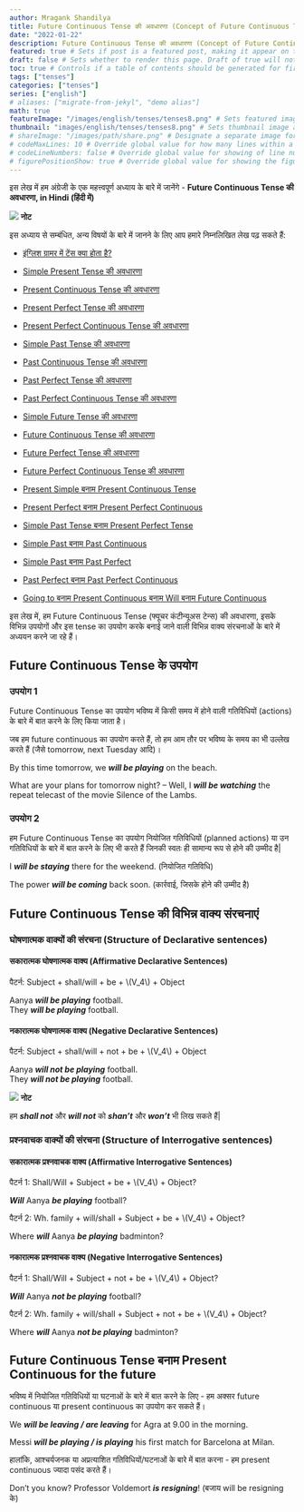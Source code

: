 ```yaml
---
author: Mragank Shandilya
title: Future Continuous Tense की अवधारणा (Concept of Future Continuous Tense)
date: "2022-01-22"
description: Future Continuous Tense की अवधारणा (Concept of Future Continuous Tense) # Description used for search engine.
featured: true # Sets if post is a featured post, making it appear on the sidebar. A featured post won't be listed on the sidebar if it's the current page
draft: false # Sets whether to render this page. Draft of true will not be rendered.
toc: true # Controls if a table of contents should be generated for first-level links automatically.
tags: ["tenses"]
categories: ["tenses"]
series: ["english"]
# aliases: ["migrate-from-jekyl", "demo alias"]
math: true
featureImage: "/images/english/tenses/tenses8.png" # Sets featured image on blog post.
thumbnail: "images/english/tenses/tenses8.png" # Sets thumbnail image appearing inside card on homepage. I will keep it the same as featureImage.
# shareImage: "/images/path/share.png" # Designate a separate image for social media sharing.
# codeMaxLines: 10 # Override global value for how many lines within a code block before auto-collapsing.
# codeLineNumbers: false # Override global value for showing of line numbers within code block.
# figurePositionShow: true # Override global value for showing the figure label.
---
```


इस लेख में हम अंग्रेजी के एक महत्त्वपूर्ण अध्याय के बारे में जानेंगे - <strong>Future Continuous Tense की अवधारणा, in Hindi (हिंदी में)</strong>

<div class="toc-mak">
  <img src="../../../images/pencil.png">
  <b>नोट</b><br>

इस अध्याय से सम्बंधित, अन्य विषयों के बारे में जानने के लिए आप हमारे निम्नलिखित लेख पढ़ सकते हैं: 

* <a href="../what-is-tense-in-english-grammar" title="Tenses" class="mak-link">इंग्लिश ग्रामर में टेंस क्या होता है?</a> 

* <a href="../what-is-simple-present-tense" title="Tenses" class="mak-link">Simple Present Tense की अवधारणा</a> 
* <a href="../what-is-present-continuous-tense" title="Tenses" class="mak-link">Present Continuous Tense की अवधारणा</a> 
* <a href="../what-is-present-perfect-tense" title="Tenses" class="mak-link">Present Perfect Tense की अवधारणा</a> 
* <a href="../what-is-present-perfect-continuous-tense" title="Tenses" class="mak-link">Present Perfect Continuous Tense की अवधारणा</a> 

* <a href="../what-is-simple-past-tense" title="Tenses" class="mak-link">Simple Past Tense की अवधारणा</a> 
* <a href="../what-is-past-continuous-tense" title="Tenses" class="mak-link">Past Continuous Tense की अवधारणा</a> 
* <a href="../what-is-past-perfect-tense" title="Tenses" class="mak-link">Past Perfect Tense की अवधारणा</a> 
* <a href="../what-is-past-perfect-continuous-tense" title="Tenses" class="mak-link">Past Perfect Continuous Tense की अवधारणा</a> 

* <a href="../what-is-simple-future-tense" title="Tenses" class="mak-link">Simple Future Tense की अवधारणा</a> 
* <a href="../what-is-future-continuous-tense" title="Tenses" class="mak-link">Future Continuous Tense की अवधारणा</a> 
* <a href="../what-is-future-perfect-tense" title="Tenses" class="mak-link">Future Perfect Tense की अवधारणा</a> 
* <a href="../what-is-future-perfect-continuous-tense" title="Tenses" class="mak-link">Future Perfect Continuous Tense की अवधारणा</a> 

* <a href="../present-simple-versus-present-continuous" title="Tenses" class="mak-link">Present Simple बनाम Present Continuous Tense</a> 
* <a href="../present-perfect-versus-present-perfect-continuous" title="Tenses" class="mak-link">Present Perfect बनाम Present Perfect Continuous</a> 
* <a href="../simple-past-versus-present-perfect" title="Tenses" class="mak-link">Simple Past Tense बनाम Present Perfect Tense</a> 
* <a href="../simple-past-versus-past-continuous" title="Tenses" class="mak-link">Simple Past बनाम Past Continuous</a> 
* <a href="../simple-past-versus-past-perfect" title="Tenses" class="mak-link">Simple Past बनाम Past Perfect</a> 
* <a href="../past-perfect-versus-past-perfect-continuous" title="Tenses" class="mak-link">Past Perfect बनाम Past Perfect Continuous</a> 
* <a href="../going-to-versus-other-tenses" title="Tenses" class="mak-link">Going to बनाम Present Continuous बनाम Will बनाम Future Continuous</a> 
</div>

इस लेख में, हम Future Continuous Tense (फ्यूचर कंटीन्यूअस टेन्स) की अवधारणा, इसके विभिन्न उपयोगों और इस tense का उपयोग करके बनाई जाने वाली विभिन्न वाक्य संरचनाओं के बारे में अध्ययन करने जा रहे हैं।


## Future Continuous Tense के उपयोग 

### उपयोग 1

Future Continuous Tense का उपयोग भविष्य में किसी समय में होने वाली गतिविधियों (actions) के बारे में बात करने के लिए किया जाता है।

जब हम future continuous का उपयोग करते हैं, तो हम आम तौर पर भविष्य के समय का भी उल्लेख करते हैं (जैसे tomorrow, next Tuesday आदि)।

By this time tomorrow, we ***will be playing*** on the beach.  

What are your plans for tomorrow night? – Well, I ***will be watching*** the repeat telecast of the movie Silence of the Lambs. 

### उपयोग 2

हम Future Continuous Tense का उपयोग नियोजित गतिविधियों (planned actions) या उन गतिविधियों के बारे में बात करने के लिए भी करते हैं जिनकी स्वतः ही सामान्य रूप से होने की उम्मीद है| 

I ***will be staying*** there for the weekend.  (नियोजित गतिविधि)

The power ***will be coming*** back soon. (कार्रवाई, जिसके होने की उम्मीद है)


## Future Continuous Tense की विभिन्न वाक्य संरचनाएं

### घोषणात्मक वाक्यों की संरचना (Structure of Declarative sentences)

#### सकारात्मक घोषणात्मक वाक्य (Affirmative Declarative Sentences)

<p> पैटर्न: Subject + shall/will + be + \(V_4\) + Object </p>

Aanya ***will be playing*** football. <br>
They ***will be playing*** football.

#### नकारात्मक घोषणात्मक वाक्य (Negative Declarative Sentences)

<p> पैटर्न: Subject + shall/will + not + be + \(V_4\) + Object </p>

Aanya ***will not be playing*** football. <br>
They ***will not be playing*** football.

<div class="toc-mak">
  <img src="../../../images/pencil.png">
  <b>नोट</b><br>

हम ***shall not*** और ***will not*** को ***shan’t*** और ***won’t*** भी लिख सकते हैं| 
</div>

### प्रश्नवाचक वाक्यों की संरचना (Structure of Interrogative sentences)

#### सकारात्मक प्रश्नवाचक वाक्य (Affirmative Interrogative Sentences)

<p> पैटर्न 1: Shall/Will + Subject + be + \(V_4\) + Object? </p>

***Will*** Aanya ***be playing*** football?

<p> पैटर्न 2: Wh. family + will/shall + Subject + be + \(V_4\) + Object? </p>

Where ***will*** Aanya ***be playing*** badminton?   

#### नकारात्मक प्रश्नवाचक वाक्य (Negative Interrogative Sentences)

<p> पैटर्न 1: Shall/Will + Subject + not + be + \(V_4\) + Object? </p>

***Will*** Aanya ***not be playing*** football?

<p> पैटर्न 2: Wh. family + will/shall + Subject + not + be + \(V_4\) + Object? </p>

Where ***will*** Aanya ***not be playing*** badminton?   


## Future Continuous Tense बनाम Present Continuous for the future

भविष्य में नियोजित गतिविधियों या घटनाओं के बारे में बात करने के लिए - हम अक्सर future continuous या present continuous का उपयोग कर सकते हैं।

We ***will be leaving / are leaving*** for Agra at 9.00 in the morning.

Messi ***will be playing / is playing*** his first match for Barcelona at Milan.

हालांकि, आश्चर्यजनक या अप्रत्याशित गतिविधियों/घटनाओं के बारे में बात करना - हम present continuous ज्यादा पसंद करते हैं।

Don’t you know? Professor Voldemort ***is resigning***! (बजाय will be resigning के)

